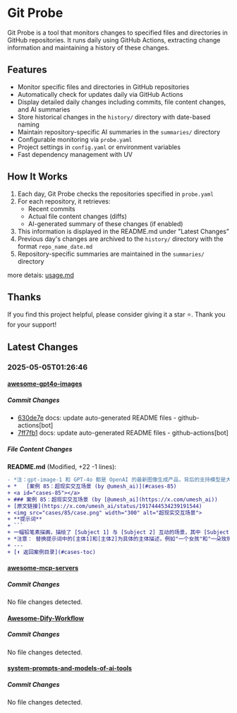 # Git Probe

Git Probe is a tool that monitors changes to specified files and directories in GitHub repositories. It runs daily using GitHub Actions, extracting change information and maintaining a history of these changes.

## Features

- Monitor specific files and directories in GitHub repositories
- Automatically check for updates daily via GitHub Actions
- Display detailed daily changes including commits, file content changes, and AI summaries
- Store historical changes in the `history/` directory with date-based naming
- Maintain repository-specific AI summaries in the `summaries/` directory
- Configurable monitoring via `probe.yaml`
- Project settings in `config.yaml` or environment variables
- Fast dependency management with UV

## How It Works

1. Each day, Git Probe checks the repositories specified in `probe.yaml`
2. For each repository, it retrieves:
   - Recent commits
   - Actual file content changes (diffs)
   - AI-generated summary of these changes (if enabled)
3. This information is displayed in the README.md under "Latest Changes"
4. Previous day's changes are archived to the `history/` directory with the format `repo_name_date.md`
5. Repository-specific summaries are maintained in the `summaries/` directory

more detais: [usage.md](usage.md)

## Thanks

If you find this project helpful, please consider giving it a star ⭐️. Thank you for your support!


## Latest Changes

### 2025-05-05T01:26:46

#### [awesome-gpt4o-images](https://github.com/jamez-bondos/awesome-gpt4o-images)

##### Commit Changes

- [630de7e](https://github.com/jamez-bondos/awesome-gpt4o-images/commit/630de7e1f4d36be05f98dddf490653af41457c1b) docs: update auto-generated README files - github-actions[bot]
- [7ff7fb1](https://github.com/jamez-bondos/awesome-gpt4o-images/commit/7ff7fb168e46a9d58edafb5f8bad7a9b3da1f355) docs: update auto-generated README files - github-actions[bot]


##### File Content Changes

**README.md** (Modified, +22 -1 lines):

```diff
- *注：gpt‑image‑1 和 GPT‑4o 都是 OpenAI 的最新图像生成产品，背后的支持模型是大致相同的。不同的是 gpt‑image‑1 仅提供 API 访问，且 gpt‑image‑1 目前较新一些。*
+ *   [案例 85：超现实交互场景 (by @umesh_ai)](#cases-85)
+ <a id="cases-85"></a>
+ ### 案例 85：超现实交互场景 (by [@umesh_ai](https://x.com/umesh_ai))
+ [原文链接](https://x.com/umesh_ai/status/1917444534239191544)
+ <img src="cases/85/case.png" width="300" alt="超现实交互场景">
+ **提示词**
+ ```
+ 一幅铅笔素描画，描绘了 [Subject 1] 与 [Subject 2] 互动的场景，其中 [Subject 2] 以逼真的全彩风格呈现，与 [Subject 1] 及背景的手绘素描风格形成超现实的对比。
+ *注意： 替换提示词中的[主体1]和[主体2]为具体的主体描述，例如"一个女孩"和"一朵玫瑰"。*
+ ---
+ [⬆️ 返回案例目录](#cases-toc)
```



#### [awesome-mcp-servers](https://github.com/punkpeye/awesome-mcp-servers)

##### Commit Changes

No file changes detected.

#### [Awesome-Dify-Workflow](https://github.com/svcvit/Awesome-Dify-Workflow)

##### Commit Changes

No file changes detected.

#### [system-prompts-and-models-of-ai-tools](https://github.com/x1xhlol/system-prompts-and-models-of-ai-tools)

##### Commit Changes

No file changes detected.

